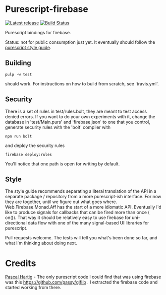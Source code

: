 # Purescript-firebase

[![Latest release](http://img.shields.io/bower/v/purescript-firebase.svg)](https://github.com/mostalive/purescript-firebase/releases)
[![Build Status](https://travis-ci.org/mostalive/purescript-firebase.svg?branch=master)](https://travis-ci.org/mostalive/purescript-firebase)

Purescript bindings for firebase.

Status: not for public consumption just yet. It eventually should follow the [purescript style guide](https://github.com/purescript/purescript/wiki/Style-Guide).

## Building

```
pulp -w test
```

should work. For instructions on how to build from scratch, see 'travis.yml'.

## Security

There is a set of rules in test/rules.bolt, they are meant to test access denied errors. If you want to do your own experiments with it, change the database in 'test/Main.purs' and 'firebase.json' to one that you control, generate security rules with the 'bolt' compiler with

```
npm run bolt
```

and deploy the security rules

```
firebase deploy:rules
```

You'll notice that one path is open for writing by default.

## Style

The style guide recommends separating a literal translation of the API in a separate package / repository from a more purescript-ish interface. For now they are together, until we figure out what goes where. Web.Firebase.Monad.Aff has the start of a more idiomatic API. Eventually I'd like to produce signals for callbacks that can be fired more than once ( on()). That way it should be relatively easy to use firebase for uni-directional data flow with one of the many signal-based UI libraries for purescript.

Pull requests welcome. The tests will tell you what's been done so far, and what I'm thinking about doing next.

# Credits

[Pascal Hartig](https://github.com/passy) - The only purescript code I could find that was using firebase was this https://github.com/passy/giflib . I extracted the firebase code and started working from there.
